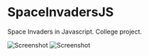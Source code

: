 SpaceInvadersJS
===============

Space Invaders in Javascript. College project.

![Screenshot](https://raw.github.com/LeeCIT/SpaceInvadersJS/master/screenshot.png)
![Screenshot](https://raw.github.com/LeeCIT/SpaceInvadersJS/master/screenshot2.png)